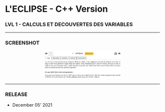 # L'ECLIPSE - C++ Version
### LVL 1 - CALCULS ET DECOUVERTES DES VARIABLES

---
### **SCREENSHOT**

<div align="center">
    <img
        src="https://github.com/Ayckinn/CPP/blob/main/FRANCE_IOI/LEVEL_01/3_Calculs_et_variables/02_eclipse/todo.png"
        alt="DEMO"
        style="width:50%">
</div>

---
### **RELEASE**

- December 05' 2021